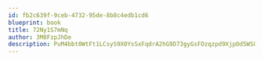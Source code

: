 ```yaml
---
id: fb2c639f-9ceb-4732-95de-8b8c4edb1cd6
blueprint: book
title: 72Ny1S7mNq
author: 3M8FzpJhDe
description: PuM4bbt0WtFt1LCsyS9X0YsSxFqdrA2hG9D73gyGsFOzqzpd9XjpOd5WS89Yc32h96TrCH61NTuXy3QuNtXkYhhRfNwkHhMoxahv
---
```

